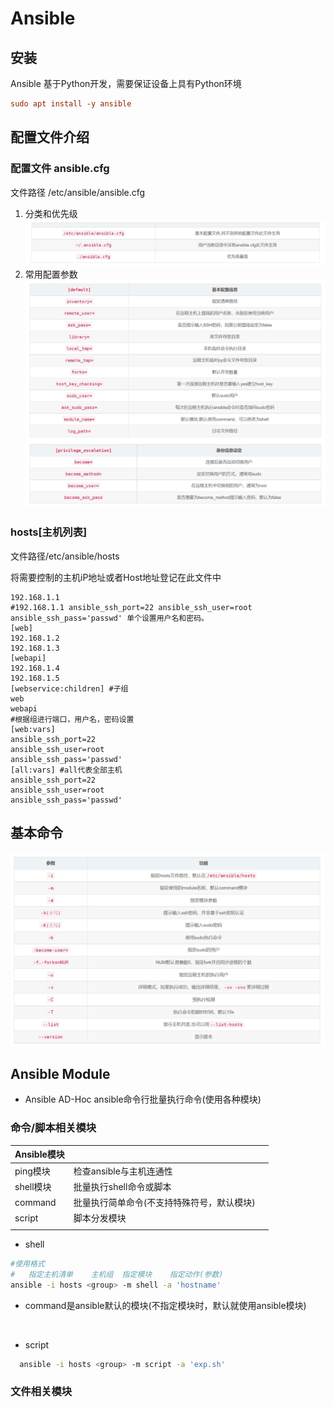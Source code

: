 # Ansible

## 安装

Ansible 基于Python开发，需要保证设备上具有Python环境
```conf
sudo apt install -y ansible
```
## 配置文件介绍
### 配置文件 ansible.cfg
文件路径 /etc/ansible/ansible.cfg
1. 分类和优先级
    ![image-20221202143754906](..\src\image-20221202143754906.png)
2. 常用配置参数
    ![image-20221202143932283](..\src\image-20221202143932283.png)

### hosts[主机列表]
文件路径/etc/ansible/hosts

将需要控制的主机iP地址或者Host地址登记在此文件中

```
192.168.1.1
#192.168.1.1 ansible_ssh_port=22 ansible_ssh_user=root ansible_ssh_pass='passwd' 单个设置用户名和密码。
[web]
192.168.1.2
192.168.1.3
[webapi]
192.168.1.4
192.168.1.5
[webservice:children] #子组
web
webapi
#根据组进行端口，用户名，密码设置
[web:vars]
ansible_ssh_port=22
ansible_ssh_user=root
ansible_ssh_pass='passwd'
[all:vars] #all代表全部主机
ansible_ssh_port=22
ansible_ssh_user=root
ansible_ssh_pass='passwd'
```



## 基本命令

![image-20221202144056836](..\src\image-20221202144056836.png)

## Ansible Module

- Ansible AD-Hoc ansible命令行批量执行命令(使用各种模块)

### 命令/脚本相关模块

| Ansible模块 |                                            |      |
| :---------- | ------------------------------------------ | :--- |
| ping模块    | 检查ansible与主机连通性                    |      |
| shell模块   | 批量执行shell命令或脚本                    |      |
| command     | 批量执行简单命令(不支持特殊符号，默认模块) |      |
| script      | 脚本分发模块                               |      |
|             |                                            |      |

- shell
```bash
#使用格式
#   指定主机清单    主机组  指定模块    指定动作(参数)
ansible -i hosts <group> -m shell -a 'hostname'
```
- command是ansible默认的模块(不指定模块时，默认就使用ansible模块)

```bash
  
  ```

  

- script

```bash
  ansible -i hosts <group> -m script -a 'exp.sh'
  ```


### 文件相关模块
